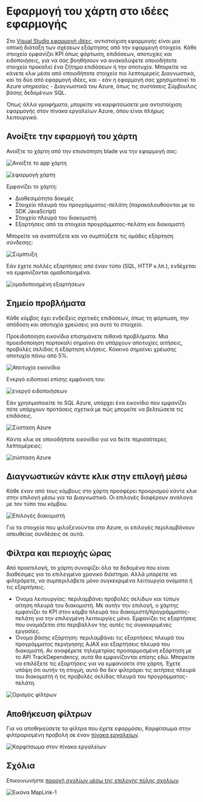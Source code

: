<properties 
    pageTitle="Εφαρμογή χάρτη σε εφαρμογή ιδέες | Microsoft Azure" 
    description="Μια οπτική παρουσίαση από τις εξαρτήσεις μεταξύ των στοιχείων της εφαρμογής, με την ετικέτα με KPI και ειδοποιήσεις." 
    services="application-insights" 
    documentationCenter=""
    authors="SoubhagyaDash" 
    manager="douge"/>

<tags 
    ms.service="application-insights" 
    ms.workload="tbd" 
    ms.tgt_pltfrm="ibiza" 
    ms.devlang="na" 
    ms.topic="article" 
    ms.date="06/15/2016" 
    ms.author="awills"/>
 
# <a name="application-map-in-application-insights"></a>Εφαρμογή του χάρτη στο ιδέες εφαρμογής

Στο [Visual Studio εφαρμογή ιδέες](app-insights-overview.md), αντιστοίχιση εφαρμογής είναι μια οπτική διάταξη των σχέσεων εξάρτησης από την εφαρμογή στοιχεία. Κάθε στοιχείο εμφανίζει KPI όπως φόρτωση, επιδόσεων, αποτυχίες και ειδοποιήσεις, για να σας βοηθήσουν να ανακαλύψετε οποιοδήποτε στοιχείο προκαλεί ένα ζήτημα επιδόσεων ή την αποτυχία. Μπορείτε να κάνετε κλικ μέσα από οποιοδήποτε στοιχείο πιο λεπτομερείς Διαγνωστικά, και τα δύο από εφαρμογή ιδέες, και - εάν η εφαρμογή σας χρησιμοποιεί το Azure υπηρεσίες - Διαγνωστικά του Azure, όπως τις συστάσεις Σύμβουλος βάσης δεδομένων SQL.

Όπως άλλα γραφήματα, μπορείτε να καρφιτσώσετε μια αντιστοίχιση εφαρμογής στον πίνακα εργαλείων Azure, όπου είναι πλήρως λειτουργικό. 

## <a name="open-the-application-map"></a>Ανοίξτε την εφαρμογή του χάρτη

Ανοίξτε το χάρτη από την επισκόπηση blade για την εφαρμογή σας:

![Ανοίξτε το app χάρτη](./media/app-insights-app-map/01.png)

![εφαρμογή χάρτη](./media/app-insights-app-map/02.png)

Εμφανίζει το χάρτη:

* Διαθεσιμότητα δοκιμές
* Στοιχείο πλευρά του προγράμματος-πελάτη (παρακολουθούνται με το SDK JavaScript)
* Στοιχείο πλευρά του διακομιστή
* Εξαρτήσεις από τα στοιχεία προγράμματος-πελάτη και διακομιστή

Μπορείτε να αναπτύξετε και να συμπτύξετε τις ομάδες εξάρτηση σύνδεσης:

![Σύμπτυξη](./media/app-insights-app-map/03.png)
 
Εάν έχετε πολλές εξαρτήσεις από έναν τύπο (SQL, HTTP κ.λπ.), ενδέχεται να εμφανίζονται ομαδοποιημένα. 


![ομαδοποιημένη εξαρτήσεων](./media/app-insights-app-map/03-2.png)
 
 
## <a name="spot-problems"></a>Σημείο προβλήματα

Κάθε κόμβος έχει ενδείξεις σχετικές επιδόσεων, όπως τη φόρτωση, την απόδοση και αποτυχία χρεώσεις για αυτό το στοιχείο. 

Προειδοποίηση εικονίδια επισημάνετε πιθανά προβλήματα. Μια προειδοποίηση πορτοκαλί σημαίνει ότι υπάρχουν αποτυχίες αιτήσεις, προβολές σελίδας ή εξάρτηση κλήσεις. Κόκκινο σημαίνει χρέωσης αποτυχία πάνω από 5%.


![Αποτυχία εικονίδια](./media/app-insights-app-map/04.png)

 
Ενεργό ειδοποιεί επίσης εμφάνιση του: 


![ενεργό ειδοποιήσεων](./media/app-insights-app-map/05.png)
 
Εάν χρησιμοποιείτε το SQL Azure, υπάρχει ένα εικονίδιο που εμφανίζει πότε υπάρχουν προτάσεις σχετικά με πώς μπορείτε να βελτιώσετε τις επιδόσεις. 


![Σύσταση Azure](./media/app-insights-app-map/06.png)

Κάντε κλικ σε οποιοδήποτε εικονίδιο για να δείτε περισσότερες λεπτομέρειες:


![σύσταση Azure](./media/app-insights-app-map/07.png)
 
 
## <a name="diagnostic-click-through"></a>Διαγνωστικών κάντε κλικ στην επιλογή μέσω

Κάθε έναν από τους κόμβους στο χάρτη προσφέρει προορισμού κάντε κλικ στην επιλογή μέσω για τα Διαγνωστικά. Οι επιλογές διαφέρουν ανάλογα με τον τύπο του κόμβου.

![Επιλογές διακομιστή](./media/app-insights-app-map/09.png)

 
Για τα στοιχεία που φιλοξενούνται στο Azure, οι επιλογές περιλαμβάνουν απευθείας συνδέσεις σε αυτά.


## <a name="filters-and-time-range"></a>Φίλτρα και περιοχής ώρας

Από προεπιλογή, το χάρτη συνοψίζει όλα τα δεδομένα που είναι διαθέσιμες για το επιλεγμένο χρονικό διάστημα. Αλλά μπορείτε να φιλτράρετε, να συμπεριλάβετε μόνο συγκεκριμένα λειτουργία ονόματα ή τις εξαρτήσεις.

* Όνομα λειτουργίας: περιλαμβάνει προβολές σελίδων και τύπων αίτηση πλευρά του διακομιστή. Με αυτήν την επιλογή, ο χάρτης εμφανίζει το KPI στον κόμβο πλευρά του διακομιστή/προγράμματος-πελάτη για την επιλεγμένη λειτουργίες μόνο. Εμφανίζει τις εξαρτήσεις που ονομάζεται στο περιβάλλον της αυτές τις συγκεκριμένες εργασίες.
* Όνομα βάσης εξάρτηση: περιλαμβάνει τις εξαρτήσεις πλευρά του προγράμματος περιήγησης AJAX και εξαρτήσεις πλευρά του διακομιστή. Αν αναφέρετε τηλεμετρίας προσαρμοσμένη εξάρτηση με το API TrackDependency, αυτά θα εμφανίζονται επίσης εδώ. Μπορείτε να επιλέξετε τις εξαρτήσεις για να εμφανίσετε στο χάρτη. Έχετε υπόψη ότι αυτήν τη στιγμή, αυτό θα δεν φιλτράρει τις αιτήσεις πλευρά του διακομιστή ή τις προβολές σελίδας πλευρά του προγράμματος-πελάτη.


![Ορισμός φίλτρων](./media/app-insights-app-map/11.png)

 
 
## <a name="save-filters"></a>Αποθήκευση φίλτρων

Για να αποθηκεύσετε τα φίλτρα που έχετε εφαρμόσει, Καρφίτσωμα στην φιλτραρισμένη προβολή σε έναν [πίνακα εργαλείων](app-insights-dashboards.md).


![Καρφίτσωμα στον πίνακα εργαλείων](./media/app-insights-app-map/12.png)
 


## <a name="feedback"></a>Σχόλια

Επικοινωνήστε [παροχή σχολίων μέσω της επιλογής πύλης σχολίων](app-insights-get-dev-support.md).


![Εικόνα MapLink-1](./media/app-insights-app-map/13.png)


